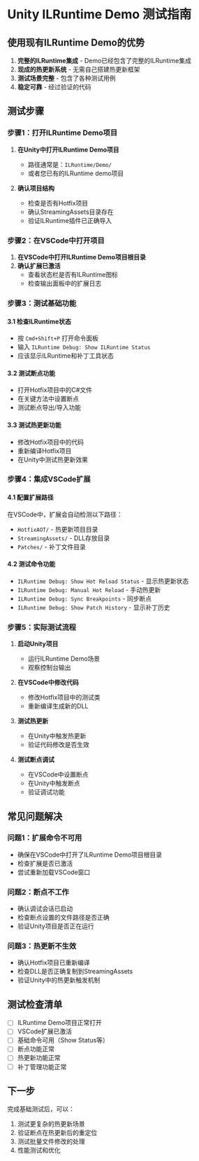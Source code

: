 # Unity ILRuntime Demo 测试指南

## 使用现有ILRuntime Demo的优势

1. **完整的ILRuntime集成** - Demo已经包含了完整的ILRuntime集成
2. **现成的热更新系统** - 无需自己搭建热更新框架
3. **测试场景完整** - 包含了各种测试用例
4. **稳定可靠** - 经过验证的代码

## 测试步骤

### 步骤1：打开ILRuntime Demo项目

1. **在Unity中打开ILRuntime Demo项目**
   - 路径通常是：`ILRuntime/Demo/`
   - 或者您已有的ILRuntime demo项目

2. **确认项目结构**
   - 检查是否有Hotfix项目
   - 确认StreamingAssets目录存在
   - 验证ILRuntime插件已正确导入

### 步骤2：在VSCode中打开项目

1. **在VSCode中打开ILRuntime Demo项目根目录**
2. **确认扩展已激活**
   - 查看状态栏是否有ILRuntime图标
   - 检查输出面板中的扩展日志

### 步骤3：测试基础功能

#### 3.1 检查ILRuntime状态
- 按 `Cmd+Shift+P` 打开命令面板
- 输入 `ILRuntime Debug: Show ILRuntime Status`
- 应该显示ILRuntime和补丁工具状态

#### 3.2 测试断点功能
- 打开Hotfix项目中的C#文件
- 在关键方法中设置断点
- 测试断点导出/导入功能

#### 3.3 测试热更新功能
- 修改Hotfix项目中的代码
- 重新编译Hotfix项目
- 在Unity中测试热更新效果

### 步骤4：集成VSCode扩展

#### 4.1 配置扩展路径
在VSCode中，扩展会自动检测以下路径：
- `HotfixAOT/` - 热更新项目目录
- `StreamingAssets/` - DLL存放目录
- `Patches/` - 补丁文件目录

#### 4.2 测试命令功能
- `ILRuntime Debug: Show Hot Reload Status` - 显示热更新状态
- `ILRuntime Debug: Manual Hot Reload` - 手动热更新
- `ILRuntime Debug: Sync Breakpoints` - 同步断点
- `ILRuntime Debug: Show Patch History` - 显示补丁历史

### 步骤5：实际测试流程

1. **启动Unity项目**
   - 运行ILRuntime Demo场景
   - 观察控制台输出

2. **在VSCode中修改代码**
   - 修改Hotfix项目中的测试类
   - 重新编译生成新的DLL

3. **测试热更新**
   - 在Unity中触发热更新
   - 验证代码修改是否生效

4. **测试断点调试**
   - 在VSCode中设置断点
   - 在Unity中触发断点
   - 验证调试功能

## 常见问题解决

### 问题1：扩展命令不可用
- 确保在VSCode中打开了ILRuntime Demo项目根目录
- 检查扩展是否已激活
- 尝试重新加载VSCode窗口

### 问题2：断点不工作
- 确认调试会话已启动
- 检查断点设置的文件路径是否正确
- 验证Unity项目是否正在运行

### 问题3：热更新不生效
- 确认Hotfix项目已重新编译
- 检查DLL是否正确复制到StreamingAssets
- 验证Unity中的热更新触发机制

## 测试检查清单

- [ ] ILRuntime Demo项目正常打开
- [ ] VSCode扩展已激活
- [ ] 基础命令可用（Show Status等）
- [ ] 断点功能正常
- [ ] 热更新功能正常
- [ ] 补丁管理功能正常

## 下一步

完成基础测试后，可以：
1. 测试更复杂的热更新场景
2. 验证断点在热更新后的重定位
3. 测试批量文件修改的处理
4. 性能测试和优化
